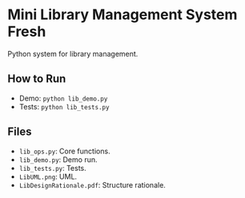 # Mini Library Management System Fresh

Python system for library management.

## How to Run
- Demo: `python lib_demo.py`
- Tests: `python lib_tests.py`

## Files
- `lib_ops.py`: Core functions.
- `lib_demo.py`: Demo run.
- `lib_tests.py`: Tests.
- `LibUML.png`: UML.
- `LibDesignRationale.pdf`: Structure rationale.